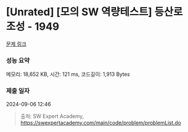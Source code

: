 # [Unrated] [모의 SW 역량테스트] 등산로 조성 - 1949 

[문제 링크](https://swexpertacademy.com/main/code/problem/problemDetail.do?contestProbId=AV5PoOKKAPIDFAUq) 

### 성능 요약

메모리: 18,652 KB, 시간: 121 ms, 코드길이: 1,913 Bytes

### 제출 일자

2024-09-06 12:46



> 출처: SW Expert Academy, https://swexpertacademy.com/main/code/problem/problemList.do